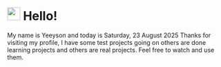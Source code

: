  <h1>
    <img src="https://emojis.slackmojis.com/emojis/images/1643510097/45343/hi.gif?1643510097" width="30"/> 
    Hello!
 </h1>
 <p>
    My name is Yeeyson and today is Saturday, 23 August 2025
    Thanks for visiting my profile, I have some test projects going on others are done learning projects and others are real projects.
    Feel free to watch and use them.
 </p>